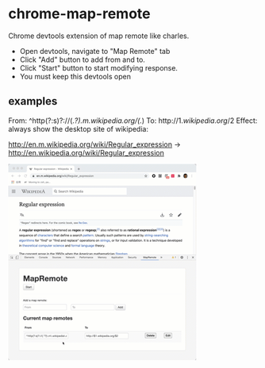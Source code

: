 # chrome-map-remote
Chrome devtools extension of map remote like charles.

- Open devtools, navigate to "Map Remote" tab 
- Click "Add" button to add from and to.
- Click "Start" button to start modifying response.
- You must keep this devtools open


## examples

From: ^http(?:s)?://(.*?)\.m\.wikipedia\.org/(.*)
To: http://$1.wikipedia.org/$2
Effect: always show the desktop site of wikipedia:

http://en.m.wikipedia.org/wiki/Regular_expression -> http://en.wikipedia.org/wiki/Regular_expression 


![demo](./demo.gif)